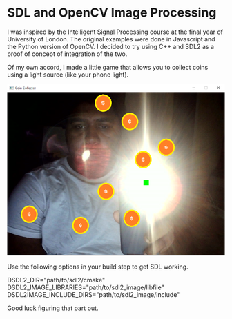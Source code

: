 # SDL and OpenCV Image Processing

I was inspired by the Intelligent Signal Processing course at the final year of University of London. The original examples were done in Javascript and the Python version of OpenCV. I decided to try using C++ and SDL2 as a proof of concept of integration of the two.

Of my own accord, I made a little game that allows you to collect coins using a light source (like your phone light).

![A screenshot of me playing the game](cc_screenshot.png)

Use the following options in your build step to get SDL working.

DSDL2_DIR="path/to/sdl2/cmake" 
DSDL2_IMAGE_LIBRARIES="path/to/sdl2_image/libfile"
DSDL2IMAGE_INCLUDE_DIRS="path/to/sdl2_image/include"

Good luck figuring that part out.

